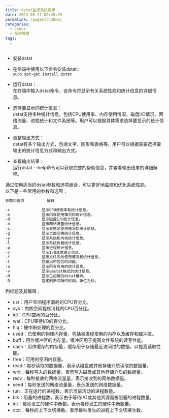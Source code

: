 ```yaml
---
title: dstat监视系统资源
date: 2023-05-21 00:28:39
permalink: /pages/c42b66/
categories:
  - Linux
  - 系统管理
tags:
  - 
---
```

- 安装dstat
- 在终端中使用以下命令安装dstat:  
`sudo apt-get install dstat`
- 运行dstat：  
  在终端中输入dstat命令，该命令将显示有关系统性能和统计信息的详细信息。

- 选择要显示的统计信息：  
  dstat支持多种统计信息，包括CPU使用率、内存使用情况、磁盘I/O情况、网络流量、进程统计和文件系统等。用户可以根据具体需求选择要显示的统计信息。

- 调整输出方式：  
  dstat有多个输出方式，包括文字、图形和表格等。用户可以根据需要选择要输出的统计信息方式和输出方式。

- 查看输出结果：  
  运行dstat --help命令可以获取完整的帮助信息，并查看输出结果的详细解释。

通过使用适当的dstat参数和选项组合，可以更好地监控和优化系统性能。  
以下是一些常用的参数和选项：

```bash
参数和选项          解释  

-c              显示CPU使用率和统计信息。  
-m              显示内存使用情况和统计信息。  
-d              显示磁盘I/O统计信息。  
-n              显示网络流量统计信息。  
-s              显示交换区使用情况和统计信息。  
-g              显示页面交换统计信息。  
-y              显示系统和内核统计信息。  
-l              显示系统负载统计信息。  
-p              显示进程统计信息。  
-r              显示I/O请求统计信息。  
-f              显示文件系统使用情况和统计信息。  
-t              在输出中包含时间戳。  
-a              显示所有可用的统计信息。  
-v              显示vmstat格式的统计信息。  
-M              显示已加载的dstat模块。  
-D              指定刷新间隔的时间，单位为秒。  
```

列标题及其解释：

- usr：用户空间程序消耗的CPU百分比。
- sys：内核空间程序消耗的CPU百分比。
- idl：CPU空闲的百分比。
- wai：CPU等待I/O的百分比。
- hiq：硬中断处理的百分比。
- used：已使用的物理内存量，包括被进程使用的内存以及缓存和缓冲区。
- buff：用作缓冲区的内存量，缓冲区用于提高文件系统的读写性能。
- cach：用作缓存的内存量，缓存用于存储最近访问过的数据，以提高读取性能。
- free：可用的空闲内存量。
- read：每秒读取的数据量，表示从磁盘或其他存储介质读取的数据量。
- writ：每秒写入的数据量，表示写入磁盘或其他存储介质的数据量。
- recv：每秒接收的网络流量量，表示接收到的网络数据量。
- send：每秒发送的网络流量量，表示发送的网络数据量。
- run：正在运行的进程数，表示当前活动的进程数量。
- blk：阻塞的进程数，表示由于等待I/O或其他资源而被阻塞的进程数量。
- int：每秒发生的硬件中断数。表示每秒发生的硬件中断数量。
- ctxt：每秒的上下文切换数。表示每秒发生的进程上下文切换次数。
